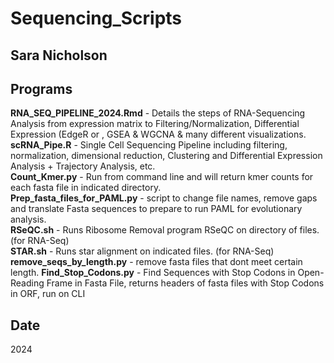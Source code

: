 # Sequencing_Scripts

## Sara Nicholson

## Programs
**RNA_SEQ_PIPELINE_2024.Rmd** - Details the steps of RNA-Sequencing Analysis from expression matrix to Filtering/Normalization, Differential Expression (EdgeR or , GSEA & WGCNA & many different visualizations.\
**scRNA_Pipe.R** - Single Cell Sequencing Pipeline including filtering, normalization, dimensional reduction, Clustering and Differential Expression Analysis + Trajectory Analysis, etc. \
**Count_Kmer.py** - Run from command line and will return kmer counts for each fasta file in indicated directory.\
**Prep_fasta_files_for_PAML.py** - script to change file names, remove gaps and translate Fasta sequences to prepare to run PAML for evolutionary analysis.\
**RSeQC.sh** - Runs Ribosome Removal program RSeQC on directory of files. (for RNA-Seq)\
**STAR.sh** - Runs star alignment on indicated files. (for RNA-Seq)\
**remove_seqs_by_length.py** - remove fasta files that dont meet certain length.
**Find_Stop_Codons.py** - Find Sequences with Stop Codons in Open-Reading Frame in Fasta File, returns headers of fasta files with Stop Codons in ORF, run on CLI
## Date
2024
